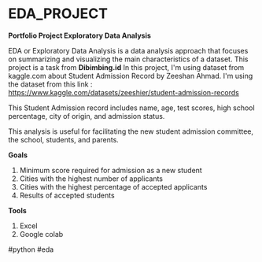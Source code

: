 # EDA_PROJECT
**Portfolio Project Exploratory Data Analysis**

EDA or Exploratory Data Analysis is a data analysis approach that focuses on summarizing and visualizing the main characteristics of a dataset.
This project is a task from **Dibimbing.id**
In this project, I'm using dataset from kaggle.com about Student Admission Record by Zeeshan Ahmad. 
I'm using the dataset from this link : https://www.kaggle.com/datasets/zeeshier/student-admission-records

This Student Admission record includes name, age, test scores, high school percentage, city of origin, and admission status.

This analysis is useful for facilitating the new student admission committee, the school, students, and parents.

**Goals**
1. Minimum score required for admission as a new student
2. Cities with the highest number of applicants
3. Cities with the highest percentage of accepted applicants
4. Results of accepted students 

**Tools**
1. Excel
2. Google colab

#python #eda
